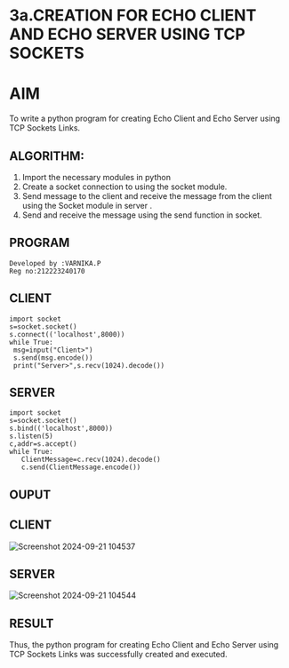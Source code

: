 # 3a.CREATION FOR ECHO CLIENT AND ECHO SERVER USING TCP SOCKETS
# AIM
To write a python program for creating Echo Client and Echo Server using TCP
Sockets Links.
## ALGORITHM:
1. Import the necessary modules in python
2. Create a socket connection to using the socket module.
3. Send message to the client and receive the message from the client using the Socket module in
 server .
4. Send and receive the message using the send function in socket.
## PROGRAM
```
Developed by :VARNIKA.P
Reg no:212223240170
```
## CLIENT
```
import socket
s=socket.socket()
s.connect(('localhost',8000))
while True:
 msg=input("Client>")
 s.send(msg.encode())
 print("Server>",s.recv(1024).decode())
```
## SERVER
```
import socket
s=socket.socket()
s.bind(('localhost',8000))
s.listen(5)
c,addr=s.accept()
while True:
   ClientMessage=c.recv(1024).decode()
   c.send(ClientMessage.encode())

```
## OUPUT
## CLIENT
![Screenshot 2024-09-21 104537](https://github.com/user-attachments/assets/0a865236-a1b5-478f-a4f0-56eb6c7bf147)

## SERVER
![Screenshot 2024-09-21 104544](https://github.com/user-attachments/assets/dca92401-e71c-4690-92c6-75bf7df8c60e)

## RESULT
Thus, the python program for creating Echo Client and Echo Server using TCP Sockets Links 
was successfully created and executed.

